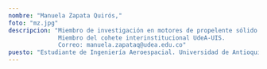 ```yaml
---
nombre: "Manuela Zapata Quirós,"
foto: "mz.jpg"
descripcion: "Miembro de investigación en motores de propelente sólido.
              Miembro del cohete interinstitucional UdeA-UIS.
              Correo: manuela.zapataq@udea.edu.co"
puesto: "Estudiante de Ingeniería Aeroespacial. Universidad de Antioquia."
---
```

